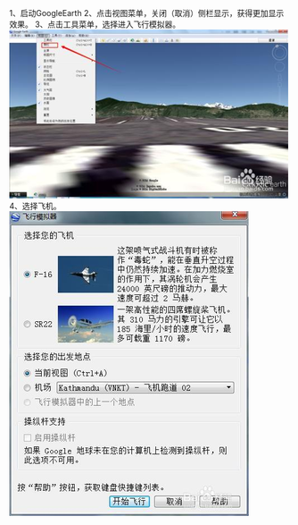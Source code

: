 1、启动GoogleEarth
2、点击视图菜单，关闭（取消）侧栏显示，获得更加显示效果。
3、点击工具菜单，选择进入飞行模拟器。
![startSim](startsim.jpg)
4、选择飞机。
![configSim](cfgsim.jpg)
